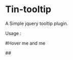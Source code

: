 # Tin-tooltip

A Simple jquery tooltip plugin.

Usage : 

#<span pop-title='This title will be displayed as tooltip'>Hover me </span> and <span pop-title='This is another'> me </span>


#<script>

 $(document).ready(function(){
   
     $(document).TinTip();
   
 });

</script>#
